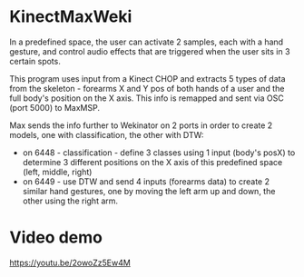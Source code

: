 # KinectMaxWeki

In a predefined space, the user can activate 2 samples, each with a hand gesture, and control audio effects that are triggered when the user sits in 3 certain spots.

This program uses input from a Kinect CHOP and extracts 5 types of data from the skeleton - forearms X and Y pos of both hands of a user and the full body's position on the X axis. This info is remapped and sent via OSC (port 5000) to MaxMSP. 

Max sends the info further to Wekinator on 2 ports in order to create 2 models, one with classification, the other with DTW: 
- on 6448 - classification - define 3 classes using 1 input (body's posX) to determine 3 different positions on the X axis of this predefined space (left, middle, right)
- on 6449 - use DTW and send 4 inputs (forearms data) to create 2 similar hand gestures, one by moving the left arm up and down, the other using the right arm.

# Video demo
https://youtu.be/2owoZz5Ew4M
